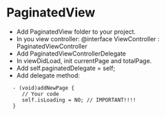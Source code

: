 # PaginatedView

- Add PaginatedView folder to your project.
- In you view controller:
  @interface ViewController : PaginatedViewController
- Add PaginatedViewControllerDelegate
- In viewDidLoad, init currentPage and totalPage.
- Add self.paginatedDelegate = self;
- Add delegate method:
```
  - (void)addNewPage {
     // Your code
     self.isLoading = NO; // IMPORTANT!!!!
  }
```
